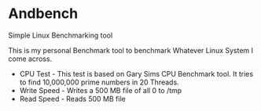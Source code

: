 # Andbench
Simple Linux Benchmarking tool

This is my personal Benchmark tool to benchmark Whatever Linux System I come across.

  * CPU Test - This test is based on Gary Sims CPU Benchmark tool. It tries to find 10,000,000 prime numbers in 20 Threads. 
  * Write Speed - Writes a 500 MB file of all 0 to /tmp 
  * Read Speed - Reads 500 MB file
